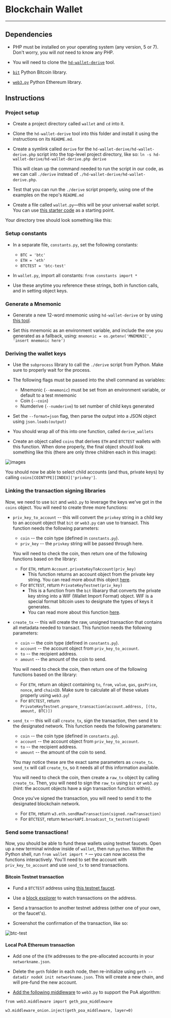 # Blockchain Wallet
---

## Dependencies

- PHP must be installed on your operating system (any version, 5 or 7). Don't worry, you will *not* need to know any PHP.

- You will need to clone the [`hd-wallet-derive`](https://github.com/dan-da/hd-wallet-derive) tool.

- [`bit`](https://ofek.github.io/bit/) Python Bitcoin library.

- [`web3.py`](https://github.com/ethereum/web3.py) Python Ethereum library.

## Instructions

### Project setup

- Create a project directory called `wallet` and `cd` into it.

- Clone the `hd-wallet-derive` tool into this folder and install it using the instructions on its `README.md`.

- Create a symlink called `derive` for the `hd-wallet-derive/hd-wallet-derive.php` script into the top-level project
  directory, like so: `ln -s hd-wallet-derive/hd-wallet-derive.php derive`

  This will clean up the command needed to run the script in our code, as we can call `./derive`
  instead of `./hd-wallet-derive/hd-wallet-derive.php`.

- Test that you can run the `./derive` script properly, using one of the examples on the repo's `README.md`

- Create a file called `wallet.py`—this will be your universal wallet script. You can use [this starter code](Starter-Code/wallet.py) as a starting point.

Your directory tree should look something like this:

### Setup constants

- In a separate file, `constants.py`, set the following constants:
  - `BTC = 'btc'`
  - `ETH = 'eth'`
  - `BTCTEST = 'btc-test'`

- In `wallet.py`, import all constants: `from constants import *`

- Use these anytime you reference these strings, both in function calls, and in setting object keys.

### Generate a Mnemonic

- Generate a new 12-word mnemonic using `hd-wallet-derive` or by using [this tool](https://iancoleman.io/bip39/).

- Set this mnemonic as an environment variable, and include the one you generated as a fallback, using:
  `mnemonic = os.getenv('MNEMONIC', 'insert mnemonic here')`

### Deriving the wallet keys

- Use the `subprocess` library to call the `./derive` script from Python. Make sure to properly wait for the process.

- The following flags must be passed into the shell command as variables:
  - Mnemonic (`--mnemonic`) must be set from an environment variable, or default to a test mnemonic
  - Coin (`--coin`)
  - Numderive (`--numderive`) to set number of child keys generated

- Set the `--format=json` flag, then parse the output into a JSON object using `json.loads(output)`

- You should wrap all of this into one function, called `derive_wallets`

- Create an object called `coins` that derives `ETH` and `BTCTEST` wallets with this function.
  When done properly, the final object should look something like this (there are only three children each in this image):

![images](3.png)

You should now be able to select child accounts (and thus, private keys) by calling `coins[COINTYPE][INDEX]['privkey']`.

### Linking the transaction signing libraries

Now, we need to use `bit` and `web3.py` to leverage the keys we've got in the `coins` object.
You will need to create three more functions:

- `priv_key_to_account` -- this will convert the `privkey` string in a child key to an account object
  that `bit` or `web3.py` can use to transact.
  This function needs the following parameters:

  - `coin` -- the coin type (defined in `constants.py`).
  - `priv_key` -- the `privkey` string will be passed through here.

  You will need to check the coin, then return one of the following functions based on the library:

  - For `ETH`, return `Account.privateKeyToAccount(priv_key)`
      - This function returns an account object from the private key string. You can read more about this object [here](https://web3js.readthedocs.io/en/v1.2.0/web3-eth-accounts.html#privatekeytoaccount).
  - For `BTCTEST`, return `PrivateKeyTestnet(priv_key)`
      - This is a function from the `bit` libarary that converts the private key string into a WIF (Wallet Import Format) object. WIF is a special format bitcoin uses to designate the types of keys it generates. 
      - You can read more about this function [here](https://ofek.dev/bit/dev/api.html).
      
- `create_tx` -- this will create the raw, unsigned transaction that contains all metadata needed to transact.
  This function needs the following parameters:

  - `coin` -- the coin type (defined in `constants.py`).
  - `account` -- the account object from `priv_key_to_account`.
  - `to` -- the recipient address.
  - `amount` -- the amount of the coin to send.

  You will need to check the coin, then return one of the following functions based on the library:

  - For `ETH`, return an object containing `to`, `from`, `value`, `gas`, `gasPrice`, `nonce`, and `chainID`.
    Make sure to calculate all of these values properly using `web3.py`!
  - For `BTCTEST`, return `PrivateKeyTestnet.prepare_transaction(account.address, [(to, amount, BTC)])`

- `send_tx` -- this will call `create_tx`, sign the transaction, then send it to the designated network.
  This function needs the following parameters:

  - `coin` -- the coin type (defined in `constants.py`).
  - `account` -- the account object from `priv_key_to_account`.
  - `to` -- the recipient address.
  - `amount` -- the amount of the coin to send.

  You may notice these are the exact same parameters as `create_tx`. `send_tx` will call `create_tx`, so it needs
  all of this information available.

  You will need to check the coin, then create a `raw_tx` object by calling `create_tx`. Then, you will need to sign
  the `raw_tx` using `bit` or `web3.py` (hint: the account objects have a sign transaction function within).

  Once you've signed the transaction, you will need to send it to the designated blockchain network.

  - For `ETH`, return `w3.eth.sendRawTransaction(signed.rawTransaction)`
  - For `BTCTEST`, return `NetworkAPI.broadcast_tx_testnet(signed)`

### Send some transactions!

Now, you should be able to fund these wallets using testnet faucets. Open up a new terminal window inside of `wallet`,
then run `python`. Within the Python shell, run `from wallet import *` — you can now access the functions interactively.
You'll need to set the account with  `priv_key_to_account` and use `send_tx` to send transactions.

#### Bitcoin Testnet transaction

- Fund a `BTCTEST` address using [this testnet faucet](https://coinfaucet.eu/en/btc-testnet/).

- Use a [block explorer](https://tbtc.bitaps.com/) to watch transactions on the address.

- Send a transaction to another testnet address (either one of your own, or the faucet's).

- Screenshot the confirmation of the transaction, like so:

![btc-test](Images/btc-test.png)

#### Local PoA Ethereum transaction

- Add one of the `ETH` addresses to the pre-allocated accounts in your `networkname.json`.

- Delete the `geth` folder in each node, then re-initialize using `geth --datadir nodeX init networkname.json`.
  This will create a new chain, and will pre-fund the new account.

- [Add the following middleware](https://web3py.readthedocs.io/en/stable/middleware.html#geth-style-proof-of-authority)
  to `web3.py` to support the PoA algorithm:

```
from web3.middleware import geth_poa_middleware

w3.middleware_onion.inject(geth_poa_middleware, layer=0)
```

